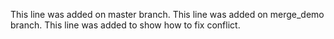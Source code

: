 This line was added on master branch.
This line was added on merge_demo branch.
This line was added to show how to fix conflict.
